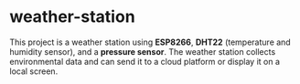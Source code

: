 # weather-station
This project is a weather station using **ESP8266**, **DHT22** (temperature and humidity sensor), and a **pressure sensor**. The weather station collects environmental data and can send it to a cloud platform or display it on a local screen.
